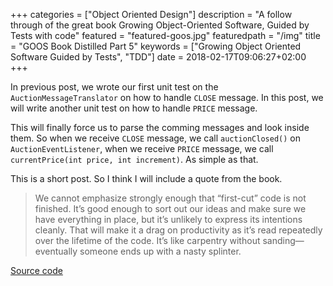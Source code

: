 +++
categories = ["Object Oriented Design"]
description = "A follow through of the great book Growing Object-Oriented Software, Guided by Tests with code"
featured = "featured-goos.jpg"
featuredpath = "/img"
title = "GOOS Book Distilled Part 5"
keywords = ["Growing Object Oriented Software Guided by Tests", "TDD"]
date = 2018-02-17T09:06:27+02:00
+++

In previous post, we wrote our first unit test on the `AuctionMessageTranslator` on how to handle `CLOSE` message. In this post, we will write another unit test on how to handle `PRICE` message.

This will finally force us to parse the comming messages and look inside them. So when we receive `CLOSE` message, we call `auctionClosed()` on `AuctionEventListener`, when we receive `PRICE` message, we call `currentPrice(int price, int increment)`. As simple as that.

This is a short post. So I think I will include a quote from the book.

>We cannot emphasize strongly enough that “first-cut” code is not finished. It’s
>good enough to sort out our ideas and make sure we have everything in place,
>but it’s unlikely to express its intentions cleanly. That will make it a drag on
>productivity as it’s read repeatedly over the lifetime of the code. It’s like carpentry
>without sanding—eventually someone ends up with a nasty splinter.

[Source code](https://github.com/lvguowei/GOOS/commit/4758607ca09707ec5c3d9fafcddbd4d71c3e93c6)
